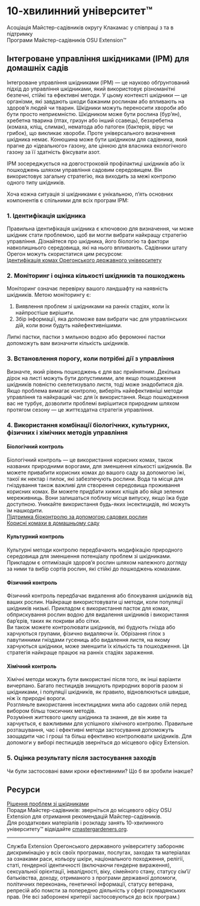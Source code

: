 # 10-хвилинний університет™

Асоціація Майстер-садівників округу Клакамас у співпраці з та в підтримку  
Програми Майстер-садівників OSU Extension™

## Інтегроване управління шкідниками (IPM) для домашніх садів

Інтегроване управління шкідниками (IPM) — це науково обґрунтований підхід до управління шкідниками, який використовує різноманітні безпечні, стійкі та ефективні методи. У цьому контексті шкідники — це організми, які завдають шкоди бажаним рослинам або впливають на здоров’я людей чи тварин. Шкідники можуть переносити хвороби або бути просто неприємністю. Шкідником може бути рослина (бур’ян), хребетна тварина (птах, гризун або інший ссавець), безхребетна (комаха, кліщ, слимак), нематода або патоген (бактерія, вірус чи грибок), що викликає хвороби. Проте універсального визначення шкідника немає. Конюшина може бути шкідником для садівника, який прагне до «ідеального» газону, але цінною для власника екологічного газону за її здатність фіксувати азот.

IPM зосереджується на довгостроковій профілактиці шкідників або їх пошкоджень шляхом управління садовим середовищем. Він використовує загальну стратегію, яка виходить за межі контролю одного типу шкідників.

Хоча кожна ситуація зі шкідниками є унікальною, п’ять основних компонентів є спільними для всіх програм IPM:

### 1. Ідентифікація шкідника

Правильна ідентифікація шкідника є ключовою для визначення, чи може шкідник стати проблемою, щоб ви могли вибрати найкращу стратегію управління. Дізнайтеся про шкідника, його біологію та фактори навколишнього середовища, які на нього впливають. Садівники штату Орегон можуть скористатися цим ресурсом:  
[Ідентифікація комах Орегонського державного університету](https://extension.oregonstate.edu/pests-weeds-diseases/insects/insect-identification)

### 2. Моніторинг і оцінка кількості шкідників та пошкоджень

Моніторинг означає перевірку вашого ландшафту на наявність шкідників. Метою моніторингу є:  
1. Виявлення проблем зі шкідниками на ранніх стадіях, коли їх найпростіше вирішити.  
2. Збір інформації, яка допоможе вам вибрати час для управлінських дій, коли вони будуть найефективнішими.  

Липкі пастки, пастки з мильною водою або феромонні пастки допоможуть вам визначити кількість шкідників.

### 3. Встановлення порогу, коли потрібні дії з управління

Визначте, який рівень пошкоджень є для вас прийнятним. Декілька дірок на листі можуть бути допустимими, але якщо пошкодження шкідників повністю скелетизувало листя, тоді може знадобитися дія. Якщо проблема вимагає контролю, виберіть найефективніші методи управління та найкращий час для їх використання. Якщо пошкодження вас не турбує, дозволити проблемі вирішитися природним шляхом протягом сезону — це життєздатна стратегія управління.

### 4. Використання комбінації біологічних, культурних, фізичних і хімічних методів управління

#### Біологічний контроль

Біологічний контроль — це використання корисних комах, також названих природними ворогами, для зменшення кількості шкідників. Ви можете привабити корисних комах до вашого саду за допомогою їжі, такої як нектар і пилок, які забезпечують рослини. Вода та місця для гніздування також важливі для створення середовища проживання корисних комах. Ви можете придбати хижих кліщів або яйця зелених мереживниць. Вони залишаться поблизу місця випуску, якщо їжа буде доступною. Уникайте використання будь-яких інсектицидів, які можуть їм нашкодити.  
[Підтримка біоконтролю за допомогою садових рослин](https://gardenecology.oregonstate.edu/sites/agscid7/files/gardenecology/gel_brief_2_biocontrol.pdf)  
[Корисні комахи в домашньому саду](https://cmastergardeners.files.wordpress.com/2022/02/beneficial-insects.pdf)

#### Культурний контроль

Культурні методи контролю передбачають модифікацію природного середовища для зменшення потенціалу проблем зі шкідниками. Прикладом є оптимізація здоров’я рослин шляхом належного догляду за ними та вибір сортів рослин, які стійкі до пошкоджень комахами.

#### Фізичний контроль

Фізичний контроль передбачає видалення або блокування шкідників від ваших рослин. Найкраще використовувати ці методи, коли популяції шкідників низькі. Прикладом є використання пасток для комах, обприскування рослин водою для видалення шкідників і використання бар’єрів, таких як покриви або сітки.  
Ви також можете контролювати шкідників, які будують гнізда або харчуються групами, фізично видаляючи їх. Обрізання гілок з павутинними гніздами гусениць або видалення листя, на якому харчуються шкідники, може зменшити їх кількість та пошкодження. Ця стратегія найкраще працює на ранніх стадіях зараження.

#### Хімічний контроль

Хімічні методи можуть бути використані після того, як інші варіанти вичерпано. Багато пестицидів знищують природних ворогів разом зі шкідниками, і популяції шкідників, як правило, відновлюються швидше, ніж їх природні вороги.  
Розгляньте використання інсектицидних мила або садових олій перед вибором більш токсичних методів.  
Розуміння життєвого циклу шкідника та знання, де він живе та харчується, є важливими для успішного хімічного контролю. Правильне розташування, час і ефективні методи застосування допоможуть заощадити час і гроші та більш ефективно контролювати шкідників. Для допомоги у виборі пестицидів зверніться до місцевого офісу Extension.

### 5. Оцінка результату після застосування заходів

Чи були застосовані вами кроки ефективними? Що б ви зробили інакше?

## Ресурси

[Рішення проблем зі шкідниками](https://solvepestproblems.oregonstate.edu/)  
Поради Майстер-садівників: зверніться до місцевого офісу OSU Extension для отримання рекомендацій Майстер-садівників.  
Для роздаткових матеріалів і розкладу занять 10-хвилинного університету™ відвідайте [cmastergardeners.org](https://cmastergardeners.org).

---

Служба Extension Орегонського державного університету забороняє дискримінацію у всіх своїх програмах, послугах, заходах та матеріалах за ознаками раси, кольору шкіри, національного походження, релігії, статі, гендерної ідентичності (включаючи гендерне вираження), сексуальної орієнтації, інвалідності, віку, сімейного стану, статусу сім’ї/батьківства, доходу, отриманого з програми державної допомоги, політичних переконань, генетичної інформації, статусу ветерана, репресій або помсти за попередню діяльність у сфері громадянських прав. (Не всі заборонені критерії застосовуються до всіх програм.)